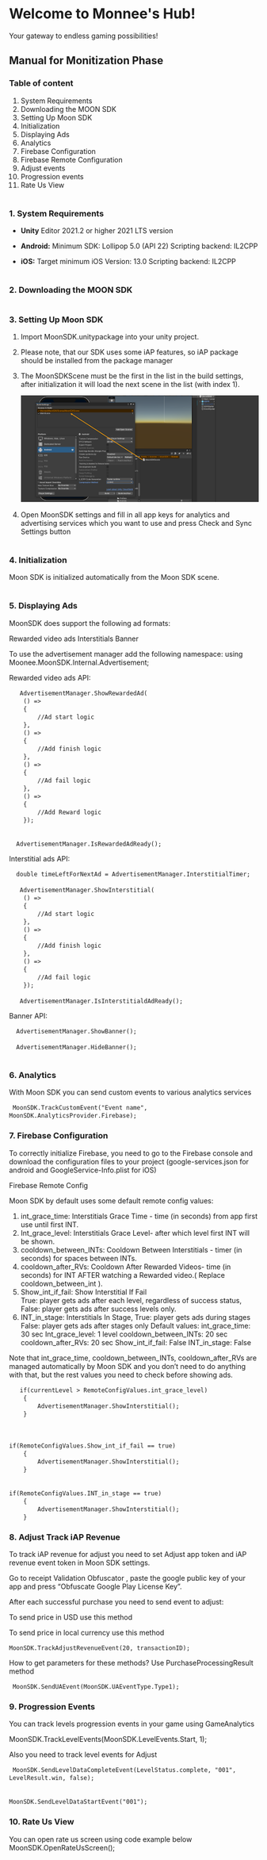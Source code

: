 # Welcome to Monnee's Hub!
Your gateway to endless gaming possibilities!

## Manual for Monitization Phase
### Table of content 
  1. System Requirements
  2. Downloading the MOON SDK
  3. Setting Up Moon SDK
  4. Initialization
  5. Displaying Ads
  6. Analytics
  7. Firebase Configuration
  8. Firebase Remote Configuration
  9. Adjust events
  10. Progression events
  11. Rate Us View

  #
 ### 1. System Requirements

- **Unity** Editor 2021.2 or higher 2021 LTS version

- **Android:**
Minimum SDK: Lollipop 5.0 (API 22)
Scripting backend: IL2CPP

- **iOS:**
Target minimum iOS Version: 13.0
Scripting backend: IL2CPP
#
### 2. Downloading the MOON SDK

#
### 3. Setting Up Moon SDK

  1. Import MoonSDK.unitypackage into your unity project.
  
  2. Please note, that our SDK uses some iAP features, so iAP package should be installed from the package manager
  
  3. The MoonSDKScene must be the first in the list in the build settings, after initialization it will load the next scene in the list (with index 1).

     ![MoonSDKScene](images/MoonSDKScene.png)
     
  4. Open MoonSDK settings and fill in all app keys for analytics and advertising services which you want to use and press Check and Sync Settings button

#    
### 4. Initialization

Moon SDK is initialized automatically from the Moon SDK scene.
#
### 5. Displaying Ads

MoonSDK does support the following ad formats:

Rewarded video ads
Interstitials
Banner

To use the advertisement manager add the following namespace: 
      using Moonee.MoonSDK.Internal.Advertisement;


Rewarded video ads API:

       AdvertisementManager.ShowRewardedAd(
        () => 
        {
            //Ad start logic
        },
        () =>
        {
            //Add finish logic
        },
        () =>
        {
            //Ad fail logic
        },
        () =>
        {
            //Add Reward logic
        });


      AdvertisementManager.IsRewardedAdReady();

Interstitial ads API:

      double timeLeftForNextAd = AdvertisementManager.InterstitialTimer;

       AdvertisementManager.ShowInterstitial(
        () =>
        {
            //Ad start logic
        },
        () =>
        {
            //Add finish logic
        },
        () =>
        {
            //Ad fail logic
        });

       AdvertisementManager.IsInterstitialdAdReady();

Banner API:

      AdvertisementManager.ShowBanner();

      AdvertisementManager.HideBanner();


#
### 6. Analytics

With Moon SDK you can send custom events to various analytics services

     MoonSDK.TrackCustomEvent("Event name", MoonSDK.AnalyticsProvider.Firebase);
    

### 7. Firebase Configuration

To correctly initialize Firebase, you need to go to the Firebase console and download the configuration files to your project (google-services.json for android and GoogleService-Info.plist for iOS)

Firebase Remote Config 

Moon SDK by default uses some default remote config values:

1. int_grace_time: Interstitials Grace Time - time (in seconds) from app first use until first INT.
2. Int_grace_level: Interstitials Grace Level-  after which level first INT will be shown.
3. cooldown_between_INTs: Cooldown Between Interstitials -  timer (in seconds) for spaces between INTs.
4. cooldown_after_RVs: Cooldown After Rewarded Videos- time (in seconds) for INT AFTER watching a Rewarded video.( Replace cooldown_between_int ).
5. Show_int_if_fail: Show Interstitial If Fail 	
True: player gets ads after each level, regardless of success status,
False:  player gets ads after success levels only.
6. INT_in_stage: Interstitials In Stage,
True: player gets ads during stages
False: player gets ads after stages only
Default values:
int_grace_time: 30 sec
Int_grace_level: 1 level
cooldown_between_INTs: 20 sec
 cooldown_after_RVs: 20 sec
Show_int_if_fail: False
 INT_in_stage: False

Note that int_grace_time, cooldown_between_INTs, cooldown_after_RVs are managed automatically by Moon SDK and you don’t need to do anything with that, but the rest values you need to check before showing ads.


       if(currentLevel > RemoteConfigValues.int_grace_level)
        {
            AdvertisementManager.ShowInterstitial();
        }



    if(RemoteConfigValues.Show_int_if_fail == true)
        {
            AdvertisementManager.ShowInterstitial();
        }


    if(RemoteConfigValues.INT_in_stage == true)
        {
            AdvertisementManager.ShowInterstitial();
        }
### 8. Adjust Track iAP Revenue


To track iAP revenue for adjust you need to set Adjust app token and iAP revenue event token in Moon SDK settings.

Go to receipt Validation Obfuscator , paste the google public key of your app and press “Obfuscate Google Play License Key”.

After each successful purchase you need to send event to adjust:






To send price in USD use this method

To send price in local currency use this method

    MoonSDK.TrackAdjustRevenueEvent(20, transactionID);

How to get parameters for these methods?  Use PurchaseProcessingResult method


     MoonSDK.SendUAEvent(MoonSDK.UAEventType.Type1);

### 9. Progression Events

You can track levels progression events in your game using GameAnalytics



  MoonSDK.TrackLevelEvents(MoonSDK.LevelEvents.Start, 1);

Also you need to track level events for Adjust


     MoonSDK.SendLevelDataCompleteEvent(LevelStatus.complete, "001", LevelResult.win, false);


    MoonSDK.SendLevelDataStartEvent("001");

### 10. Rate Us View

You can open rate us screen using code example below
     MoonSDK.OpenRateUsScreen();




  

